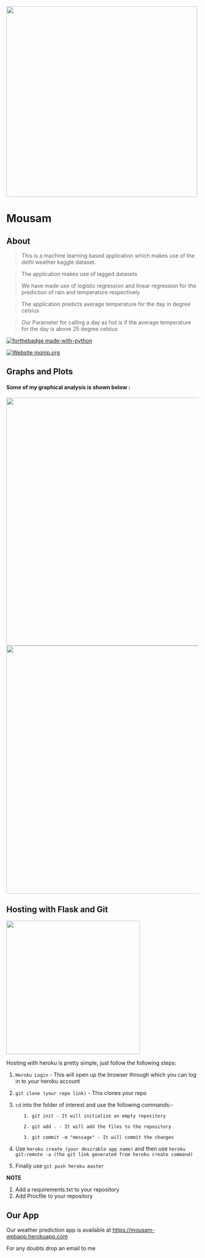 <img src="https://raw.githubusercontent.com/Raks-coder/Mousam/master/cloud.jpg" width="500">

# Mousam

## About 
> This is a machine learning based application which makes use of the delhi weather kaggle dataset. 

> The application makes use of lagged datasets

> We have made use of logistic regression and linear regression for the prediction of rain and temperature respectively

> The application predicts average temperature for the day in degree celsius

> Our Parameter for calling a day as hot is if the average temperature for the day is above 25 degree celsius

[![forthebadge made-with-python](http://ForTheBadge.com/images/badges/made-with-python.svg)](https://www.python.org/)   

[![Website monip.org](https://img.shields.io/website-up-down-green-red/http/monip.org.svg)](htts://mousam-webapp.herokuapp.com)

## Graphs and Plots

#### Some of my graphical analysis is shown below : 

<img src="https://raw.githubusercontent.com/Raks-coder/Mousam/master/temp-hum.PNG" width="650">

<img src="https://raw.githubusercontent.com/Raks-coder/Mousam/master/dew-temp.PNG" width="650">

## Hosting with Flask and Git

<img src="https://raw.githubusercontent.com/Raks-coder/Mousam/master/heroku.png" width="350">

Hosting with heroku is pretty simple, just follow the following steps:

1. `Heroku Login` - This will open up the browser through which you can log in to your heroku account

2. `git clone (your repo link)` - This clones your repo

3. `cd` into the folder of interest and use the following commands:-

          1. git init - It will initialize an empty repository
          
          2. git add . - It will add the files to the repository
          
          3. git commit -m "message" - It will commit the changes
          
4. Use `heroku create (your desirable app name)` and then use `heroku git:remote -a (the git link generated from heroku create command)`

5. Finally use `git push heroku master`

<b>NOTE</b>
1. Add a requirements.txt to your repository 
2. Add Procfile to your repository

## Our App

Our weather prediction app is available at https://mousam-webapp.herokuapp.com 

For any doubts drop an email to me
          
